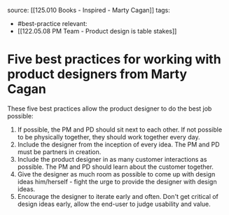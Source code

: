 source: [[125.010 Books - Inspired - Marty Cagan]]
tags:
- #best-practice
relevant:
- [[122.05.08 PM Team - Product design is table stakes]]

# Five best practices for working with product designers from Marty Cagan

These five best practices allow the product designer to do the best job possible:
1. If possible, the PM and PD should sit next to each other. If not possible to be physically together, they should work together every day.
2. Include the designer from the inception of every idea. The PM and PD must be partners in creation.
3. Include the product designer in as many customer interactions as possible. The PM and PD should learn about the customer together.
4. Give the designer as much room as possible to come up with design ideas him/herself - fight the urge to provide the designer with design ideas.
5. Encourage the designer to iterate early and often. Don't get critical of design ideas early, allow the end-user to judge usability and value.

